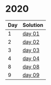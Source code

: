 # 2020

| Day | Solution |
| --- | --- |
| 1 | [day 01](/2020/day_01/src/main.rs) |
| 2 | [day 02](/2020/day_02/src/main.rs) |
| 3 | [day 03](/2020/day_03/src/main.rs) |
| 4 | [day 04](/2020/day_04/src/main.rs) |
| 8 | [day 08](/2020/day_08/src/main.rs) |
| 9 | [day 09](/2020/day_09/src/main.rs) |
